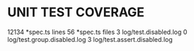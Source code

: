 
# UNIT TEST COVERAGE
12134 *spec.ts lines
56 *spec.ts files
3 log/test.disabled.log
0 log/test.group.disabled.log
3 log/test.assert.disabled.log
